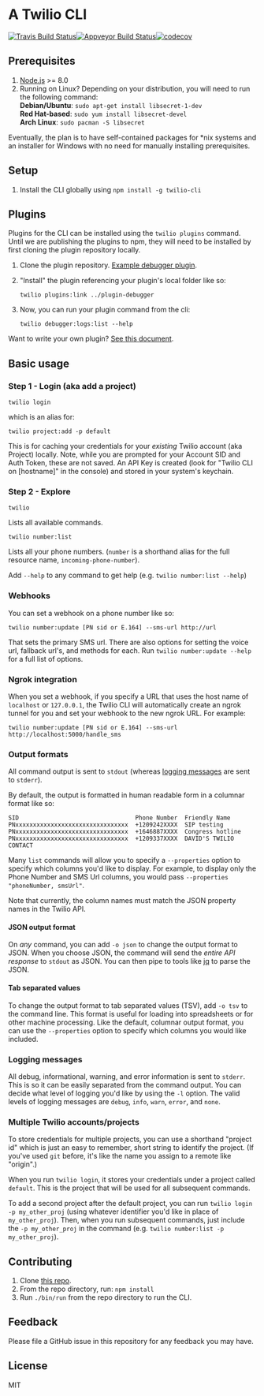 # A Twilio CLI

[![Travis Build Status](https://travis-ci.com/twilio/twilio-cli.svg?token=8pBrDtYneMQqFq8wVpYP&branch=master)](https://travis-ci.com/twilio/twilio-cli)[![Appveyor Build Status](https://ci.appveyor.com/api/projects/status/48hf89rslhjhn7ca?svg=true)](https://ci.appveyor.com/project/TwilioAPI/twilio-cli)[![codecov](https://codecov.io/gh/twilio/twilio-cli/branch/master/graph/badge.svg)](https://codecov.io/gh/twilio/twilio-cli)

## Prerequisites

1. [Node.js](https://nodejs.org/) >= 8.0
1. Running on Linux? Depending on your distribution, you will need to run the following command: <br>
   **Debian/Ubuntu**: `sudo apt-get install libsecret-1-dev` <br>
   **Red Hat-based**: `sudo yum install libsecret-devel` <br>
   **Arch Linux**: `sudo pacman -S libsecret`

Eventually, the plan is to have self-contained packages for \*nix systems and an installer for Windows with no need for manually installing prerequisites.

## Setup

1. Install the CLI globally using `npm install -g twilio-cli`

## Plugins

Plugins for the CLI can be installed using the `twilio plugins` command. Until we are publishing the plugins to npm, they will need to be installed by first cloning the plugin repository locally.

1. Clone the plugin repository. [Example debugger plugin](https://code.hq.twilio.com/twilio/plugin-debugger/).

2. "Install" the plugin referencing your plugin's local folder like so:

    ```
    twilio plugins:link ../plugin-debugger
    ```

3. Now, you can run your plugin command from the cli:

    ```
    twilio debugger:logs:list --help
    ```

Want to write your own plugin? [See this document](docs/plugins.md).

## Basic usage

### Step 1 - Login (aka add a project)

```
twilio login
```

which is an alias for:

```
twilio project:add -p default
```

This is for caching your credentials for your _existing_ Twilio account (aka Project) locally. Note, while you are prompted for your Account SID and Auth Token, these are not saved. An API Key is created (look for "Twilio CLI on [hostname]" in the console) and stored in your system's keychain.

### Step 2 - Explore

```
twilio
```

Lists all available commands.

```
twilio number:list
```

Lists all your phone numbers. (`number` is a shorthand alias for the full resource name, `incoming-phone-number`).

Add `--help` to any command to get help (e.g. `twilio number:list --help`)

### Webhooks

You can set a webhook on a phone number like so:

```
twilio number:update [PN sid or E.164] --sms-url http://url
```

That sets the primary SMS url. There are also options for setting the voice url, fallback url's, and methods for each. Run `twilio number:update --help` for a full list of options.

### Ngrok integration

When you set a webhook, if you specify a URL that uses the host name of `localhost` or `127.0.0.1`, the Twilio CLI will automatically create an ngrok tunnel for you and set your webhook to the new ngrok URL. For example:

```
twilio number:update [PN sid or E.164] --sms-url http://localhost:5000/handle_sms
```

### Output formats

All command output is sent to `stdout` (whereas [logging messages](#Loggingmessages) are sent to `stderr`).

By default, the output is formatted in human readable form in a columnar format like so:

```
SID                                 Phone Number  Friendly Name
PNxxxxxxxxxxxxxxxxxxxxxxxxxxxxxxxx  +1209242XXXX  SIP testing
PNxxxxxxxxxxxxxxxxxxxxxxxxxxxxxxxx  +1646887XXXX  Congress hotline
PNxxxxxxxxxxxxxxxxxxxxxxxxxxxxxxxx  +1209337XXXX  DAVID'S TWILIO CONTACT
```

Many `list` commands will allow you to specify a `--properties` option to specify which columns you'd like to display. For example, to display only the Phone Number and SMS Url columns, you would pass `--properties "phoneNumber, smsUrl"`.

Note that currently, the column names must match the JSON property names in the Twilio API.

#### JSON output format

On _any_ command, you can add `-o json` to change the output format to JSON. When you choose JSON, the command will send the _entire API response_ to `stdout` as JSON. You can then pipe to tools like [jq](https://stedolan.github.io/jq/) to parse the JSON.

#### Tab separated values

To change the output format to tab separated values (TSV), add `-o tsv` to the command line. This format is useful for loading into spreadsheets or for other machine processing. Like the default, columnar output format, you can use the `--properties` option to specify which columns you would like included.

### Logging messages

All debug, informational, warning, and error information is sent to `stderr`. This is so it can be easily separated from the command output. You can decide what level of logging you'd like by using the `-l` option. The valid levels of logging messages are `debug`, `info`, `warn`, `error`, and `none`.

### Multiple Twilio accounts/projects

To store credentials for multiple projects, you can use a shorthand "project id" which is just an easy to remember, short string to identify the project. (If you've used `git` before, it's like the name you assign to a remote like "origin".)

When you run `twilio login`, it stores your credentials under a project called `default`. This is the project that will be used for all subsequent commands.

To add a second project after the default project, you can run `twilio login -p my_other_proj` (using whatever identifier you'd like in place of `my_other_proj`). Then, when you run subsequent commands, just include the `-p my_other_proj` in the command (e.g. `twilio number:list -p my_other_proj`).

## Contributing

1. Clone [this repo](https://github.com/twilio/twilio-cli).
1. From the repo directory, run: `npm install`
1. Run `./bin/run` from the repo directory to run the CLI.

## Feedback

Please file a GitHub issue in this repository for any feedback you may have.

## License

MIT
